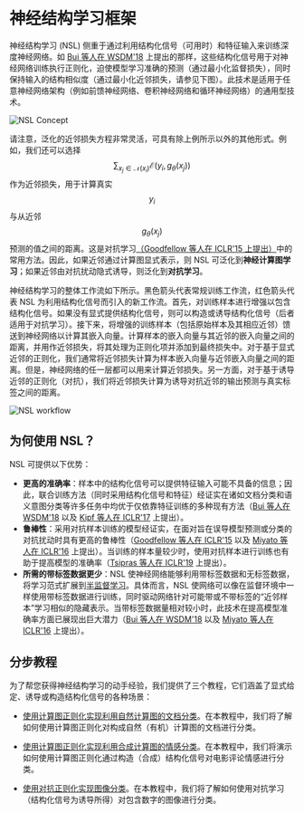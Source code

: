 # 神经结构学习框架

神经结构学习 (NSL) 侧重于通过利用结构化信号（可用时）和特征输入来训练深度神经网络。如 [Bui 等人在 WSDM'18](https://research.google/pubs/pub46568.pdf) 上提出的那样，这些结构化信号用于对神经网络训练执行正则化，迫使模型学习准确的预测（通过最小化监督损失），同时保持输入的结构相似度（通过最小化近邻损失，请参见下图）。此技术是适用于任意神经网络架构（例如前馈神经网络、卷积神经网络和循环神经网络）的通用型技术。

![NSL Concept](images/nlink_figure.png)

请注意，泛化的近邻损失方程非常灵活，可具有除上例所示以外的其他形式。例如，我们还可以选择 $$\sum_{x_j \in \mathcal{N}(x_i)}\mathcal{E}(y_i,g_\theta(x_j))$$ 作为近邻损失，用于计算真实 $$y_i$$ 与从近邻 $$g_\theta(x_j)$$ 预测的值之间的距离。这是对抗学习[（Goodfellow 等人在 ICLR'15 上提出）](https://arxiv.org/pdf/1412.6572.pdf)中的常用方法。因此，如果近邻通过计算图显式表示，则 NSL 可泛化到**神经计算图学习**；如果近邻由对抗扰动隐式诱导，则泛化到**对抗学习**。

神经结构学习的整体工作流如下所示。黑色箭头代表常规训练工作流，红色箭头代表 NSL 为利用结构化信号而引入的新工作流。首先，对训练样本进行增强以包含结构化信号。如果没有显式提供结构化信号，则可以构造或诱导结构化信号（后者适用于对抗学习）。接下来，将增强的训练样本（包括原始样本及其相应近邻）馈送到神经网络以计算其嵌入向量。计算样本的嵌入向量与其近邻的嵌入向量之间的距离，并用作近邻损失，将其处理为正则化项并添加到最终损失中。对于基于显式近邻的正则化，我们通常将近邻损失计算为样本嵌入向量与近邻嵌入向量之间的距离。但是，神经网络的任一层都可以用来计算近邻损失。另一方面，对于基于诱导近邻的正则化（对抗），我们将近邻损失计算为诱导对抗近邻的输出预测与真实标签之间的距离。

![NSL workflow](images/workflow_overview.png)

## 为何使用 NSL？

NSL 可提供以下优势：

- **更高的准确率**：样本中的结构化信号可以提供特征输入可能不具备的信息；因此，联合训练方法（同时采用结构化信号和特征）经证实在诸如文档分类和语义意图分类等许多任务中均优于仅依靠特征训练的多种现有方法（[Bui 等人在 WSDM'18](https://research.google/pubs/pub46568.pdf) 以及 [Kipf 等人在 ICLR'17](https://arxiv.org/pdf/1609.02907.pdf) 上提出）。
- **鲁棒性**：采用对抗样本训练的模型经证实，在面对旨在误导模型预测或分类的对抗扰动时具有更高的鲁棒性（[Goodfellow 等人在 ICLR'15](https://arxiv.org/pdf/1412.6572.pdf) 以及 [Miyato 等人在 ICLR'16](https://arxiv.org/pdf/1704.03976.pdf) 上提出）。当训练的样本量较少时，使用对抗样本进行训练也有助于提高模型的准确率（[Tsipras 等人在 ICLR'19](https://arxiv.org/pdf/1805.12152.pdf) 上提出）。
- **所需的带标签数据更少**：NSL 使神经网络能够利用带标签数据和无标签数据，将学习范式扩展到[半监督学习](https://en.wikipedia.org/wiki/Semi-supervised_learning)。具体而言，NSL 使网络可以像在监督环境中一样使用带标签数据进行训练，同时驱动网络针对可能带或不带标签的“近邻样本”学习相似的隐藏表示。当带标签数据量相对较小时，此技术在提高模型准确率方面已展现出巨大潜力（[Bui 等人在 WSDM'18](https://research.google/pubs/pub46568.pdf) 以及 [Miyato 等人在 ICLR'16](https://arxiv.org/pdf/1704.03976.pdf) 上提出）。

## 分步教程

为了帮您获得神经结构学习的动手经验，我们提供了三个教程，它们涵盖了显式给定、诱导或构造结构化信号的各种场景：

- [使用计算图正则化实现利用自然计算图的文档分类](tutorials/graph_keras_mlp_cora.ipynb)。在本教程中，我们将了解如何使用计算图正则化对构成自然（有机）计算图的文档进行分类。

- [使用计算图正则化实现利用合成计算图的情感分类](tutorials/graph_keras_lstm_imdb.ipynb)。在本教程中，我们将演示如何使用计算图正则化通过构造（合成）结构化信号对电影评论情感进行分类。

- [使用对抗正则化实现图像分类](tutorials/adversarial_keras_cnn_mnist.ipynb)。在本教程中，我们将了解如何使用对抗学习（结构化信号为诱导所得）对包含数字的图像进行分类。
